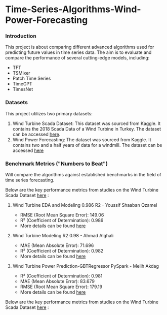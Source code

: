 # Time-Series-Algorithms-Wind-Power-Forecasting

### Introduction
This project is about comparing different advanced algorithms used for predicting future values in time series data.
The aim is to evaluate and compare the performance of several cutting-edge models, including:
* TFT
* TSMixer
* Patch Time Series
* TimeGPT
* TimesNet


### Datasets
This project utilizes two primary datasets:
1. Wind Turbine Scada Dataset: This dataset was sourced from Kaggle. It contains the 2018 Scada Data of a Wind Turbine in Turkey. The dataset can be accessed [here](https://www.kaggle.com/datasets/berkerisen/wind-turbine-scada-dataset/code).
2. Wind Power Forecasting: The dataset was sourced from Kaggle. It contains two and a half years of data for a windmill. The dataset can be accessed [here](https://www.kaggle.com/datasets/theforcecoder/wind-power-forecasting/data)

### Benchmark Metrics ("Numbers to Beat")
Will compare the algorithms against established benchmarks in the field of time series forecasting.

Below are the key performance metrics from studies on the Wind Turbine Scada Dataset [here](https://www.kaggle.com/datasets/berkerisen/wind-turbine-scada-dataset/code) : 

1. Wind Turbine EDA and Modeling 0.986 R2 - Youssif Shaaban Qzamel
   * RMSE (Root Mean Square Error): 149.06
   * R² (Coefficient of Determination): 0.986
   * More details can be found [here](https://www.kaggle.com/code/youssifshaabanqzamel/wind-turbine-eda-and-modeling-0-986-r2)

2. Wind Turbine Modeling R2 0.98 - Ahmad Alghali
   * MAE (Mean Absolute Error): 71.696
   * R² (Coefficient of Determination): 0.982
   * More details can be found [here](https://www.kaggle.com/code/ahmadalghali/wind-turbine-modeling-r2-0-98)

3. Wind Turbine Power Prediction-GBTRegressor PySpark - Melih Akdag
   * R² (Coefficient of Determination): 0.981
   * MAE (Mean Absolute Error): 83.679
   * RMSE (Root Mean Square Error): 179.19
   * More details can be found [here](https://www.kaggle.com/code/akdagmelih/wind-turbine-power-prediction-gbtregressor-pyspark)
  

Below are the key performance metrics from studies on the Wind Turbine Scada Dataset [here](https://www.kaggle.com/datasets/theforcecoder/wind-power-forecasting) : 

